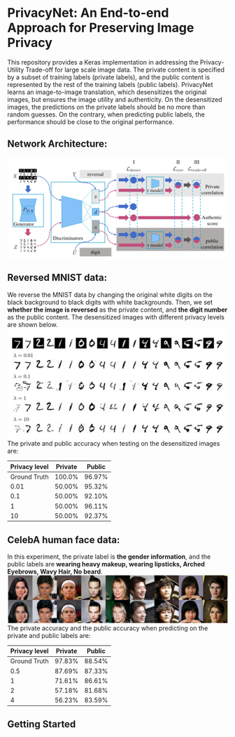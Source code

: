 # PrivacyNet: An End-to-end Approach for Preserving Image Privacy
This repository provides a Keras implementation in addressing the Privacy-Utility Trade-off for large scale image data.
The private content is specified by a subset of training labels (private labels), and the public content is represented
by the rest of the training labels (public labels).
PrivacyNet learns an image-to-image translation, which desensitizes the original images, but ensures the image utility
and authenticity. On the desensitized images, the predictions on the private labels should be no more than random guesses.
On the contrary, when predicting public labels, the performance should be close to the original performance.
## Network Architecture:
![alt text](/privacynet_images/privacynet_train_arch.png)
## Reversed MNIST data:
We reverse the MNIST data by changing the original white digits on the black background to black digits with white backgrounds.
Then, we set **whether the image is reversed** as the private content, and **the digit number** as the public content.
The desensitized images with different privacy levels are shown below.
![alt text](/privacynet_images/reversed_mnist_privacynet.png)
The private and public accuracy when testing on the desensitized images are:

Privacy level | Private |   Public |
------------- | ------- | -------- |
Ground Truth | 100.0% | 96.97% |
0.01 | 50.00% | 95.32% |
0.1 | 50.00% | 92.10% |
1 | 50.00% | 96.11% |
10 | 50.00% | 92.37% |

## CelebA human face data:
In this experiment, the private label is **the gender information**, and the public labels are **wearing heavy makeup,
wearing lipsticks, Arched Eyebrows, Wavy Hair, No beard**.
![alt text](/privacynet_images/new_celeba.png)
The private accuracy and the public accuracy when predicting on the private and public labels are:

Privacy level | Private |   Public |
------------- | ------- | -------- |
Ground Truth | 97.83% | 88.54% |
0.5 | 87.69% | 87.33% |
1 | 71.61% | 86.61% |
2 | 57.18% | 81.68% |
4 | 56.23% | 83.59% |


## Getting Started
